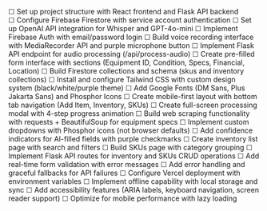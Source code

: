 ☐ Set up project structure with React frontend and Flask API backend                                  
☐ Configure Firebase Firestore with service account authentication
☐ Set up OpenAI API integration for Whisper and GPT-4o-mini
☐ Implement Firebase Auth with email/password login
☐ Build voice recording interface with MediaRecorder API and purple microphone button
☐ Implement Flask API endpoint for audio processing (/api/process-audio)
☐ Create pre-filled form interface with sections (Equipment ID, Condition, Specs, Financial, Location)
☐ Build Firestore collections and schema (skus and inventory collections)
☐ Install and configure Tailwind CSS with custom design system (black/white/purple theme)
☐ Add Google Fonts (DM Sans, Plus Jakarta Sans) and Phosphor Icons
☐ Create mobile-first layout with bottom tab navigation (Add Item, Inventory, SKUs)
☐ Create full-screen processing modal with 4-step progress animation
☐ Build web scraping functionality with requests + BeautifulSoup for equipment specs
☐ Implement custom dropdowns with Phosphor icons (not browser defaults)
☐ Add confidence indicators for AI-filled fields with purple checkmarks
☐ Create inventory list page with search and filters
☐ Build SKUs page with category grouping
☐ Implement Flask API routes for inventory and SKUs CRUD operations
☐ Add real-time form validation with error messages
☐ Add error handling and graceful fallbacks for API failures
☐ Configure Vercel deployment with environment variables
☐ Implement offline capability with local storage and sync
☐ Add accessibility features (ARIA labels, keyboard navigation, screen reader support)
☐ Optimize for mobile performance with lazy loading